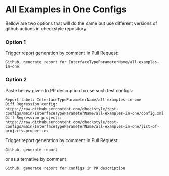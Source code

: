 # All Examples in One Configs

Bellow are two options that will do the same but use different versions
of github actions in checkstyle repository.


### Option 1
Trigger report generation by comment in Pull Request:
```
Github, generate report for InterfaceTypeParameterName/all-examples-in-one
```

### Option 2

Paste below given to PR description to use such test configs:
```
Report label: InterfaceTypeParameterName/all-examples-in-one
Diff Regression config: https://raw.githubusercontent.com/checkstyle/test-configs/main/InterfaceTypeParameterName/all-examples-in-one/config.xml
Diff Regression projects: https://raw.githubusercontent.com/checkstyle/test-configs/main/InterfaceTypeParameterName/all-examples-in-one/list-of-projects.properties
```

Trigger report generation by comment in Pull Request:
```
Github, generate report
```
or as alternative by comment
```
Github, generate report for configs in PR description
```

